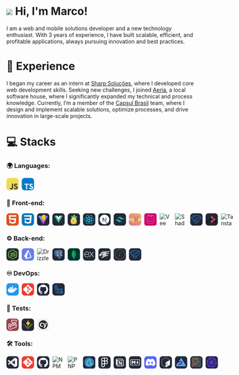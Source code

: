 #  <img src="https://media.giphy.com/media/hvRJCLFzcasrR4ia7z/giphy.gif" width="30" > Hi, I'm Marco!

I am a web and mobile solutions developer and a new technology enthusiast. With 3 years of experience, I have built scalable, efficient, and profitable applications, always pursuing innovation and best practices.

#  💼 Experience

I began my career as an intern at [Sharp Soluções](https://sharpsolucoes.com/), where I developed core web development skills. Seeking new challenges, I joined [Aeria](https://aeria.land/), a local software house, where I significantly expanded my technical and process knowledge. Currently, I’m a member of the [Capsul Brasil](https://capsulbrasil.com.br/) team, where I design and implement scalable solutions, optimize processes, and drive innovation in large-scale projects.

# 💻 Stacks

### 🌍 Languages:

<div style="display: flex; align-items: center; gap: 8px;">
  <img
    src="https://github.com/tandpfun/skill-icons/blob/main/icons/JavaScript.svg?short_path=991e506"
    alt="JS icon"
    width="32"
    height="32"
  />
  <img
    src="https://github.com/tandpfun/skill-icons/blob/main/icons/TypeScript.svg"
    alt="TS Icon"
    width="32"
    height="32"
  />
</div>

### 🎨 Front-end:

<div style="display: flex; align-items: center; gap: 8px;">
  <img
    src="https://raw.githubusercontent.com/tandpfun/skill-icons/main/icons/HTML.svg"
    alt="HTML Icon"
    width="32"
    height="32"
  />
  <img
    src="https://github.com/tandpfun/skill-icons/blob/main/icons/CSS.svg"
    alt="CSS Icon"
    width="32"
    height="32"
  />
  <img
    src="https://github.com/tandpfun/skill-icons/blob/main/icons/Vite-Dark.svg"
    alt="Vite Icon"
    width="32"
    height="32"
  />
  <img
    src="https://github.com/tandpfun/skill-icons/blob/main/icons/VueJS-Dark.svg"
    alt="VueJs Icon"
    width="32"
    height="32"
  />
  <img
    src="https://github.com/tandpfun/skill-icons/blob/main/icons/Pinia-Dark.svg"
    alt="Pinia Icon"
    width="32"
    height="32"
  />
  <img
    src="https://github.com/tandpfun/skill-icons/blob/main/icons/React-Dark.svg"
    alt="React Icon"
    width="32"
    height="32"
  />
  <img
    src="https://github.com/tandpfun/skill-icons/blob/main/icons/NextJS-Dark.svg"
    alt="React Icon"
    width="32"
    height="32"
  />
  <img
    src="https://github.com/tandpfun/skill-icons/blob/main/icons/TailwindCSS-Dark.svg"
    alt="TailwindCSS Icon"
    width="32"
    height="32"
  />
  <img
    src="https://github.com/tandpfun/skill-icons/blob/main/icons/StyledComponents.svg"
    alt="StyledComponents Icon"
    width="32"
    height="32"
  />
  <img
    src="https://github.com/jpb06/jpb06/blob/master/icons/ReactHookForm-Dark.svg"
    alt="React Hook Form Icon"
    width="32"
    height="32"
  />
  <img
    src="https://raw.githubusercontent.com/logaretm/vee-validate/main/logo.png"
    alt="Vee Validate Icon"
    width="32"
    height="32"
  />
  <img
    src="https://avatars.githubusercontent.com/u/139895814?s=48&v=4"
    alt="ShadcnUI Icon"
    width="32"
    height="32"
  />
  <img
    src="https://github.com/jpb06/jpb06/blob/master/icons/Zod-Dark.svg"
    alt="Zod Icon"
    width="32"
    height="32"
  />
  <img
    src="https://github.com/jpb06/jpb06/blob/master/icons/React-Router-Dark.svg"
    alt="React Router Icon"
    width="32"
    height="32"
  />
  <img
    src="https://tanstack.com/favicon.ico"
    alt="Tanstack Query Icon"
    width="32"
    height="32"
  />
</div>

### ⚙️ Back-end:

<div style="display: flex; align-items: center; gap: 8px;">
  <img
    src="https://github.com/tandpfun/skill-icons/blob/main/icons/NodeJS-Dark.svg"
    alt="Node Icon"
    width="32"
    height="32"
  />
  <img
    src="https://github.com/tandpfun/skill-icons/blob/main/icons/Prisma.svg"
    alt="Prisma Icon"
    width="32"
    height="32"
  />
  <img
    src="https://avatars.githubusercontent.com/u/108468352?s=48&v=4"
    alt="Drizzle ORM Icon"
    width="32"
    height="32"
  />
  <img
    src="https://github.com/tandpfun/skill-icons/blob/main/icons/PostgreSQL-Dark.svg"
    alt="PostgresSQL Icon"
    width="32"
    height="32"
  />
  <img
    src="https://github.com/tandpfun/skill-icons/blob/main/icons/MongoDB.svg"
    alt="MongoDB Icon"
    width="32"
    height="32"
  />
  <img
    src="https://github.com/tandpfun/skill-icons/blob/main/icons/ExpressJS-Dark.svg"
    alt="Express Icon"
    width="32"
    height="32"
  />
  <img
    src="https://github.com/jpb06/jpb06/blob/master/icons/Fastify-Dark.svg"
    alt="Fastfy Icon"
    width="32"
    height="32"
  />
  <img
    src="https://github.com/jpb06/jpb06/blob/master/icons/SocketIO-Dark.svg"
    alt="SocketIO Icon"
    width="32"
    height="32"
  />
  <img
    src="https://github.com/jpb06/jpb06/blob/master/icons/Zod-Dark.svg"
    alt="Zod Icon"
    width="32"
    height="32"
  />
</div>

### ♾️ DevOps:

<div style="display: flex; align-items: center; gap: 8px;">
  <img
    src="https://github.com/tandpfun/skill-icons/blob/main/icons/Docker.svg"
    alt="Docker Icon"
    width="32"
    height="32"
  />
  <img
    src="https://github.com/tandpfun/skill-icons/blob/main/icons/Git.svg"
    alt="Git Icon"
    width="32"
    height="32"
  />
  <img
    src="https://github.com/tandpfun/skill-icons/blob/main/icons/Github-Dark.svg"
    alt="Github Icon"
    width="32"
    height="32"
  />
  <img
    src="https://raw.githubusercontent.com/jpb06/jpb06/master/icons/GithubActions-Dark.svg"
    alt="GithubActions Icon"
    width="32"
    height="32"
  />
</div>

### 🤖 Tests:

<div style="display: flex; align-items: center; gap: 8px;">
  <img
    src="https://github.com/tandpfun/skill-icons/blob/main/icons/Jest.svg"
    alt="Jest Icon"
    width="32"
    height="32"
  />
  <img
    src="https://github.com/tandpfun/skill-icons/blob/main/icons/Vitest-Dark.svg"
    alt="Vitest Icon"
    width="32"
    height="32"
  />
  <img
    src="https://github.com/tandpfun/skill-icons/blob/main/icons/Cypress-Light.svg"
    alt="Cypress Icon"
    width="32"
    height="32"
  />
</div>

### 🛠 Tools:

<div style="display: flex; align-items: center; gap: 8px;">
  <img
    src="https://github.com/tandpfun/skill-icons/blob/main/icons/VSCode-Dark.svg"
    alt="VSCode Icon"
    width="32"
    height="32"
  />
  <img
    src="https://github.com/tandpfun/skill-icons/blob/main/icons/Git.svg"
    alt="Git Icon"
    width="32"
    height="32"
  />
  <img
    src="https://github.com/tandpfun/skill-icons/blob/main/icons/Github-Dark.svg"
    alt="Github Icon"
    width="32"
    height="32"
  />
  <img
    src="https://github.com/tandpfun/skill-icons/blob/main/icons/Npm-Dark.svg"
    alt="NPM Icon"
    width="32"
    height="32"
  />
  <img
    src="https://github.com/tandpfun/skill-icons/blob/main/icons/Pnpm-Dark.svg"
    alt="PNPM Icon"
    width="32"
    height="32"
  />
  <img
    src="https://github.com/tandpfun/skill-icons/blob/main/icons/Yarn-Dark.svg"
    alt="Yarn Icon"
    width="32"
    height="32"
  />
  <img
    src="https://github.com/tandpfun/skill-icons/blob/main/icons/Figma-Dark.svg"
    alt="Figma Icon"
    width="32"
    height="32"
  />
  <img
    src="https://github.com/tandpfun/skill-icons/blob/main/icons/Notion-Dark.svg"
    alt="Notion Icon"
    width="32"
    height="32"
  />
  <img
    src="https://github.com/tandpfun/skill-icons/blob/main/icons/Markdown-Dark.svg"
    alt="Markdown Icon"
    width="32"
    height="32"
  />
  <img
    src="https://github.com/tandpfun/skill-icons/blob/main/icons/Discord.svg"
    alt="Discord Icon"
    width="32"
    height="32"
  />
  <img
    src="https://github.com/tandpfun/skill-icons/blob/main/icons/Bash-Dark.svg"
    alt="Bash Icon"
    width="32"
    height="32"
  />
  <img
    src="https://github.com/jpb06/jpb06/blob/master/icons/Biome-Dark.svg"
    alt="BiomeJS Icon"
    width="32"
    height="32"
  />
  <img
    src="https://github.com/jpb06/jpb06/blob/master/icons/Prettier-Dark.svg"
    alt="Prettier Icon"
    width="32"
    height="32"
  />
  <img
    src="https://github.com/jpb06/jpb06/blob/master/icons/Eslint-Dark.svg"
    alt="ESLint Icon"
    width="32"
    height="32"
  />
</div>












  
